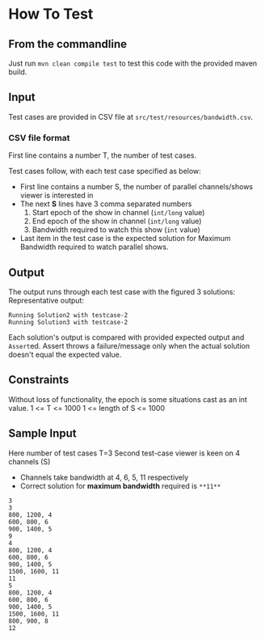 # How To Test

## From the commandline
Just run `mvn clean compile test` to test this code with the provided maven build.

## Input
Test cases are provided in CSV file at `src/test/resources/bandwidth.csv`.

### CSV file format
First line contains a number T, the number of test cases.

Test cases follow, with each test case specified as below:
* First line contains a number S, the number of parallel channels/shows viewer is interested in
* The next **S** lines have 3 comma separated numbers 
  1. Start epoch of the show in channel (`int/long` value)
  2. End epoch of the show in channel (`int/long` value)
  3. Bandwidth required to watch this show (`int` value)
* Last item in the test case is the expected solution for Maximum Bandwidth required to watch parallel shows.

## Output
The output runs through each test case with the figured 3 solutions:
Representative output:
```
Running Solution2 with testcase-2
Running Solution3 with testcase-2
```
Each solution's output is compared with provided expected output and `Assert`ed.
Assert throws a failure/message only when the actual solution doesn't equal the expected value.

## Constraints
Without loss of functionality, the epoch is some situations cast as an int value.
1 <= T <= 1000
1 <= length of S <= 1000

## Sample Input
Here number of test cases T=3
Second test-case viewer is keen on 4 channels (S)
* Channels take bandwidth at 4, 6, 5, 11 respectively
* Correct solution for **maximum bandwidth** required is `**11**`
```
3
3
800, 1200, 4
600, 800, 6
900, 1400, 5
9
4
800, 1200, 4
600, 800, 6
900, 1400, 5
1500, 1600, 11
11
5
800, 1200, 4
600, 800, 6
900, 1400, 5
1500, 1600, 11
800, 900, 8
12
```
